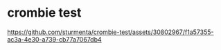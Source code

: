 # crombie test

https://github.com/sturmenta/crombie-test/assets/30802967/f1a57355-ac3a-4e30-a739-cb77a7067db4


